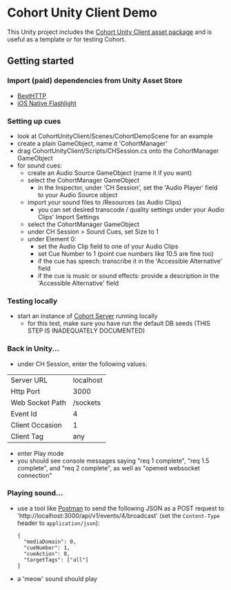 # Cohort Unity Client Demo

This Unity project includes the [Cohort Unity Client asset package](https://github.com/jakemoves/cohort-unity-client) and is useful as a template or for testing Cohort.

## Getting started

### Import (paid) dependencies from Unity Asset Store
- [BestHTTP](https://assetstore.unity.com/packages/tools/network/best-http-10872)
- [iOS Native Flashlight](https://assetstore.unity.com/packages/tools/integration/ios-native-flashlight-129556)

### Setting up cues
- look at CohortUnityClient/Scenes/CohortDemoScene for an example
- create a plain GameObject, name it 'CohortManager'
- drag CohortUnityClient/Scripts/CHSession.cs onto the CohortManager GameObject
- for sound cues:
  - create an Audio Source GameObject (name it if you want)
  - select the CohortManager GameObject
    - in the Inspector, under 'CH Session', set the 'Audio Player' field to your Audio Source object
  - import your sound files to /Resources (as Audio Clips)
    - you can set desired transcode / quality settings under your Audio Clips' Import Settings
  - select the CohortManager GameObject
  - under CH Session > Sound Cues, set Size to 1
  - under Element 0:
    - set the Audio Clip field to one of your Audio Clips
    - set Cue Number to 1 (point cue numbers like 10.5 are fine too)
    - if the cue has speech: transcribe it in the 'Accessible Alternative' field
    - if the cue is music or sound effects: provide a description in the 'Accessible Alternative' field

### Testing locally
- start an instance of [Cohort Server](https://github.com/jakemoves/cohort-server) running locally
  - for this test, make sure you have run the default DB seeds (THIS STEP IS INADEQUATELY DOCUMENTED)

### Back in Unity...
- under CH Session, enter the following values:

| | |
|-|-|
| Server URL      | localhost                             |
| Http Port       | 3000                                  |
| Web Socket Path | /sockets                              |
| Event Id        | 4                                     |
| Client Occasion | 1                                     |
| Client Tag      | any                                   |

- enter Play mode
- you should see console messages saying "req 1 complete", "req 1.5 complete", and "req 2 complete", as well as "opened websocket connection"

### Playing sound...
- use a tool like [Postman](https://www.getpostman.com) to send the following JSON as a POST request to 'http://localhost:3000/api/v1/events/4/broadcast' (set the `Content-Type` header to `application/json`): 
  ```
  {
    "mediaDomain": 0,
    "cueNumber": 1,
    "cueAction": 0,
    "targetTags": ["all"]
  }
  ```
- a 'meow' sound should play
    